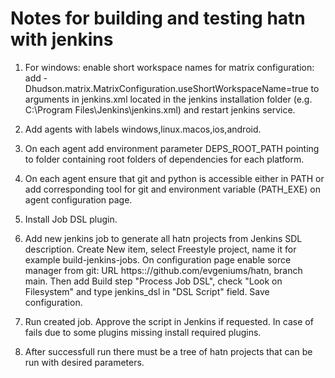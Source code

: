 # Notes for building and testing hatn with jenkins

1. For windows: enable short workspace names for matrix configuration: add -Dhudson.matrix.MatrixConfiguration.useShortWorkspaceName=true to arguments in jenkins.xml located in the jenkins installation folder (e.g. C:\Program Files\Jenkins\jenkins.xml) and restart jenkins service.

2. Add agents with labels windows,linux.macos,ios,android.

3. On each agent add environment parameter DEPS_ROOT_PATH pointing to folder containing root folders of dependencies for each platform.

4. On each agent ensure that git and python is accessible either in PATH or add corresponding tool for git and environment variable (PATH_EXE) on agent configuration page.

5. Install Job DSL plugin.

6. Add new jenkins job to generate all hatn projects from Jenkins SDL description. Create New item, select Freestyle project, name it for example build-jenkins-jobs. On configuration page enable sorce manager from git: URL https:://github.com/evgeniums/hatn, branch main.  Then add Build step "Process Job DSL", check "Look on Filesystem" and type jenkins_dsl in "DSL Script" field. Save configuration.

7. Run created job. Approve the script in Jenkins if requested. In case of fails due to some plugins missing install required plugins.

8. After successfull run there must be a tree of hatn projects that can be run with desired parameters.


